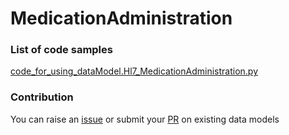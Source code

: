 # MedicationAdministration

### List of code samples 

<!-- 50-List of code -->

<!-- [code entry](link) -->
[code_for_using_dataModel.Hl7_MedicationAdministration.py](https://github.com/smart-data-models/dataModel.Hl7/blob/master/MedicationAdministration/code/code_for_using_dataModel.Hl7_MedicationAdministration.py)


<!-- /50-List of code -->

### Contribution
You can raise an [issue](https://github.com/smart-data-models/dataModel.Hl7/issues) or submit your [PR](https://github.com/smart-data-models/dataModel.Hl7/pulls) on existing data models
